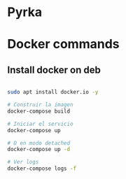 # Pyrka

# Docker commands

## Install docker on deb

```bash

sudo apt install docker.io -y

```

```bash
# Construir la imagen
docker-compose build

# Iniciar el servicio
docker-compose up

# O en modo detached
docker-compose up -d

# Ver logs
docker-compose logs -f
```